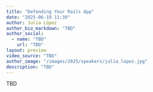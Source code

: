 ```yaml
---
title: "Defending Your Rails App"
date: "2025-06-19 11:30"
author: Julia López
author_bio_markdown: "TBD"
author_social:
  - name: "TBD"
    url: "TBD"
layout: preview
video_source: "TBD"
author_image: "/images/2025/speakers/julia_lopez.jpg"
description: "TBD"
---
```


TBD